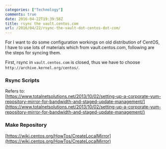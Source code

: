 ```yaml
---
categories: ["Technology"]
comments: true
date: 2016-04-22T19:39:58Z
title: rsync the vault.centos.com
url: /2016/04/22/rsync-the-vault-dot-centos-dot-com/
---
```


For I want to do some configuration workings on old distribution of CentOS, I have to
use lots of materials which from vault.centos.com, following are the steps for syncing
them.    

First, rsync in `vault.centos.com` is closed, thus we have to choose
`http://archive.kernel.org/centos/`.    

### Rsync Scripts
Refers to:     
[https://www.totalnetsolutions.net/2013/10/02/setting-up-a-corporate-yum-repository-mirror-for-bandwidth-and-staged-update-management/](https://www.totalnetsolutions.net/2013/10/02/setting-up-a-corporate-yum-repository-mirror-for-bandwidth-and-staged-update-management/)    

### Make Repository
[https://wiki.centos.org/HowTos/CreateLocalMirror](https://wiki.centos.org/HowTos/CreateLocalMirror)    
